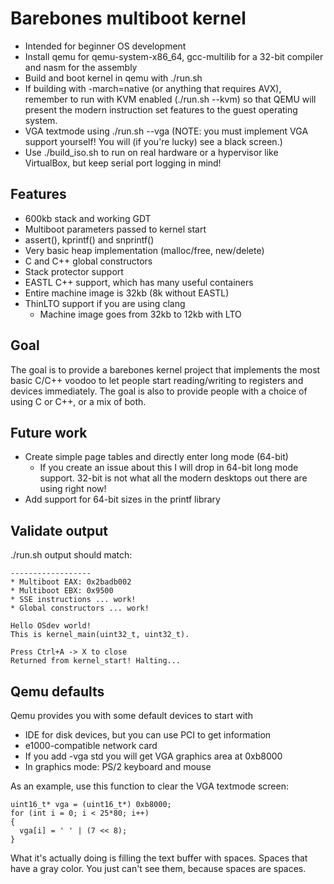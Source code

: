 # Barebones multiboot kernel

- Intended for beginner OS development
- Install qemu for qemu-system-x86_64, gcc-multilib for a 32-bit compiler and nasm for the assembly
- Build and boot kernel in qemu with ./run.sh
- If building with -march=native (or anything that requires AVX), remember to run with KVM enabled (./run.sh --kvm) so that QEMU will present the modern instruction set features to the guest operating system.
- VGA textmode using ./run.sh --vga (NOTE: you must implement VGA support yourself! You will (if you're lucky) see a black screen.)
- Use ./build_iso.sh to run on real hardware or a hypervisor like VirtualBox, but keep serial port logging in mind!

## Features

- 600kb stack and working GDT
- Multiboot parameters passed to kernel start
- assert(), kprintf() and snprintf()
- Very basic heap implementation (malloc/free, new/delete)
- C and C++ global constructors
- Stack protector support
- EASTL C++ support, which has many useful containers
- Entire machine image is 32kb (8k without EASTL)
- ThinLTO support if you are using clang
    - Machine image goes from 32kb to 12kb with LTO

## Goal

The goal is to provide a barebones kernel project that implements the most basic C/C++ voodoo to let people start reading/writing to registers and devices immediately. The goal is also to provide people with a choice of using C or C++, or a mix of both.

## Future work

- Create simple page tables and directly enter long mode (64-bit)
    - If you create an issue about this I will drop in 64-bit long mode support. 32-bit is not what all the modern desktops out there are using right now!
- Add support for 64-bit sizes in the printf library

## Validate output

./run.sh output should match:
```
------------------
* Multiboot EAX: 0x2badb002
* Multiboot EBX: 0x9500
* SSE instructions ... work!
* Global constructors ... work!

Hello OSdev world!
This is kernel_main(uint32_t, uint32_t).

Press Ctrl+A -> X to close
Returned from kernel_start! Halting...
```

## Qemu defaults

Qemu provides you with some default devices to start with
- IDE for disk devices, but you can use PCI to get information
- e1000-compatible network card
- If you add -vga std you will get VGA graphics area at 0xb8000
- In graphics mode: PS/2 keyboard and mouse

As an example, use this function to clear the VGA textmode screen:
```
uint16_t* vga = (uint16_t*) 0xb8000;
for (int i = 0; i < 25*80; i++)
{
  vga[i] = ' ' | (7 << 8);
}
```
What it's actually doing is filling the text buffer with spaces. Spaces that have a gray color. You just can't see them, because spaces are spaces.

